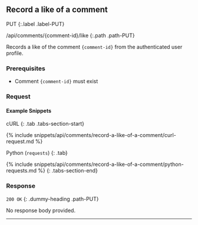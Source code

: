 ## Record a like of a comment

PUT
{:.label .label-PUT}

/api/comments/{comment-id}/like
{:.path .path-PUT}

Records a like of the comment `{comment-id}` from the authenticated user profile.

### Prerequisites

- Comment `{comment-id}` must exist

### Request
#### Example Snippets
cURL
{: .tab .tabs-section-start}

{% include snippets/api/comments/record-a-like-of-a-comment/curl-request.md %}

Python (`requests`)
{: .tab}

{% include snippets/api/comments/record-a-like-of-a-comment/python-requests.md %}
{: .tabs-section-end}

### Response
`200 OK`
{: .dummy-heading .path-PUT}

No response body provided.

---
